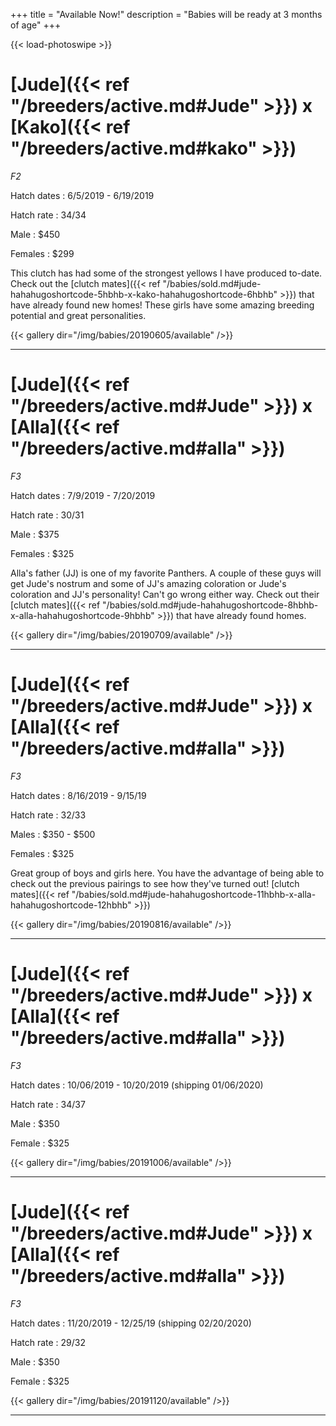 +++
title = "Available Now!"
description = "Babies will be ready at 3 months of age"
+++

{{< load-photoswipe >}}

# [Jude]({{< ref "/breeders/active.md#Jude" >}}) x [Kako]({{< ref "/breeders/active.md#kako" >}}) 
*F2*

Hatch dates
: 6/5/2019 - 6/19/2019

Hatch rate
: 34/34

Male
: $450

Females
: $299

This clutch has had some of the strongest yellows I have produced to-date. Check out the [clutch mates]({{< ref "/babies/sold.md#jude-hahahugoshortcode-5hbhb-x-kako-hahahugoshortcode-6hbhb" >}}) that have already found new homes! These girls have some amazing breeding potential and great personalities.

{{< gallery dir="/img/babies/20190605/available" />}}

<hr>

# [Jude]({{< ref "/breeders/active.md#Jude" >}}) x [Alla]({{< ref "/breeders/active.md#alla" >}})
*F3*

Hatch dates
: 7/9/2019 - 7/20/2019

Hatch rate
: 30/31

Male
: $375

Females
: $325

Alla's father (JJ) is one of my favorite Panthers. A couple of these guys will get Jude's nostrum and some of JJ's amazing coloration or Jude's coloration and JJ's personality! Can't go wrong either way. Check out their [clutch mates]({{< ref "/babies/sold.md#jude-hahahugoshortcode-8hbhb-x-alla-hahahugoshortcode-9hbhb" >}}) that have already found homes. 

{{< gallery dir="/img/babies/20190709/available" />}}

<hr>

# [Jude]({{< ref "/breeders/active.md#Jude" >}}) x [Alla]({{< ref "/breeders/active.md#alla" >}})
*F3*

Hatch dates
: 8/16/2019 - 9/15/19

Hatch rate
: 32/33

Males
: $350 - $500

Females
: $325

Great group of boys and girls here. You have the advantage of being able to check out the previous pairings to see how they've turned out! [clutch mates]({{< ref "/babies/sold.md#jude-hahahugoshortcode-11hbhb-x-alla-hahahugoshortcode-12hbhb" >}})

{{< gallery dir="/img/babies/20190816/available" />}}

<hr>

# [Jude]({{< ref "/breeders/active.md#Jude" >}}) x [Alla]({{< ref "/breeders/active.md#alla" >}})
*F3*

Hatch dates
: 10/06/2019 - 10/20/2019 (shipping 01/06/2020)

Hatch rate
: 34/37

Male
: $350

Female
: $325

{{< gallery dir="/img/babies/20191006/available" />}}

<hr>

# [Jude]({{< ref "/breeders/active.md#Jude" >}}) x [Alla]({{< ref "/breeders/active.md#alla" >}})
*F3*

Hatch dates
: 11/20/2019 - 12/25/19 (shipping 02/20/2020)

Hatch rate
: 29/32

Male
: $350

Female
: $325

{{< gallery dir="/img/babies/20191120/available" />}}

<hr>